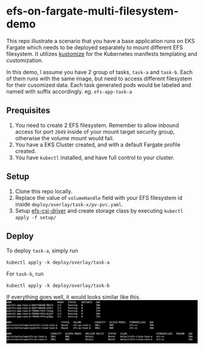 efs-on-fargate-multi-filesystem-demo
===

This repo illustrate a scenario that you have a base application runs on EKS Fargate which needs to be deployed separately to mount different EFS filesystem. It utilizes [kustomize](https://github.com/kubernetes-sigs/kustomize) for the Kubernetes manifests templating and customization.

In this demo, I assume you have 2 group of tasks, `task-a` and `task-b`. Each of them runs with the same image, but need to access different filesystem for their cusomized data. Each task generated pods would be labeled and named with suffix accordingly. eg. `efs-app-task-a`

## Prequisites
1. You need to create 2 EFS filesystem. Remember to allow inbound access for port `2049` inside of your mount target security group, otherwise the volume mount would fail.
2. You have a EKS Cluster created, and with a default Fargate profile created.
3. You have `kubectl` installed, and have full control to your cluster.


## Setup
1. Clone this repo locally.
2. Replace the value of `volumeHandle` field with your EFS filesystem id inside `deploy/overlay/task-x/pv-pvc.yaml`.
3. Setup [efs-csi-driver](https://aws.amazon.com/blogs/aws/new-aws-fargate-for-amazon-eks-now-supports-amazon-efs/) and create storage class by executing `kubectl apply -f setup/`


## Deploy
To deploy `task-a`, simply run
```
kubectl apply -k deploy/overlay/task-a
```
For `task-b`, run
```
kubectl apply -k deploy/overlay/task-b
```

If everything goes well, it would looks similar like this.
![demo result](./demo.png)
